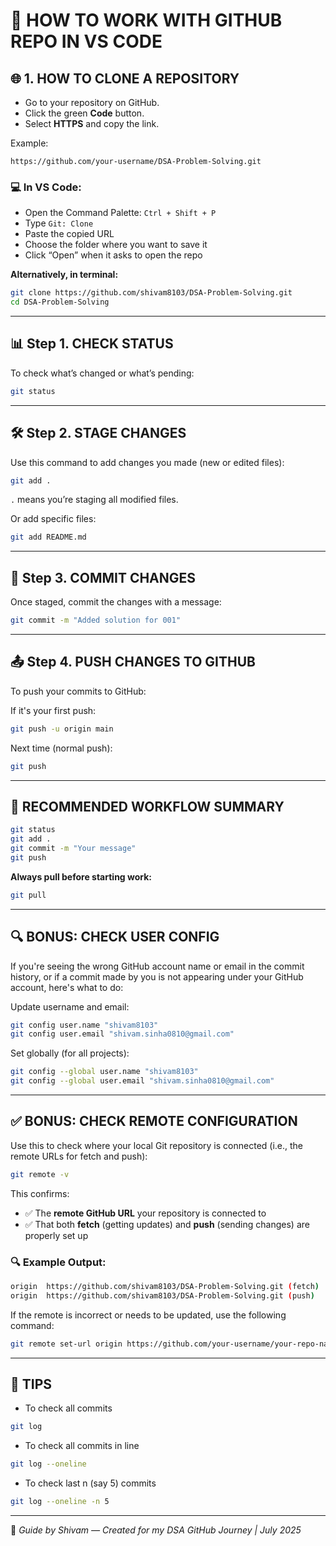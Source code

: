 
# 📘 HOW TO WORK WITH GITHUB REPO IN VS CODE

## 🌐 1. HOW TO CLONE A REPOSITORY

- Go to your repository on GitHub.
- Click the green **Code** button.
- Select **HTTPS** and copy the link.

Example:
```
https://github.com/your-username/DSA-Problem-Solving.git
```

### 💻 In VS Code:
- Open the Command Palette: `Ctrl + Shift + P`
- Type `Git: Clone`
- Paste the copied URL
- Choose the folder where you want to save it
- Click “Open” when it asks to open the repo

**Alternatively, in terminal:**
```bash
git clone https://github.com/shivam8103/DSA-Problem-Solving.git
cd DSA-Problem-Solving
```

---
## 📊 Step 1. CHECK STATUS

To check what’s changed or what’s pending:
```bash
git status
```

---

## 🛠️ Step 2. STAGE CHANGES

Use this command to add changes you made (new or edited files):
```bash
git add .
```

`.` means you’re staging all modified files.

Or add specific files:
```bash
git add README.md
```

---

## 📝 Step 3. COMMIT CHANGES

Once staged, commit the changes with a message:
```bash
git commit -m "Added solution for 001"
```

---

## 📤 Step 4. PUSH CHANGES TO GITHUB

To push your commits to GitHub:

If it's your first push:
```bash
git push -u origin main
```

Next time (normal push):
```bash
git push
```

---
## 📌 RECOMMENDED WORKFLOW SUMMARY

```bash
git status
git add .
git commit -m "Your message"
git push
```

**Always pull before starting work:**
```bash
git pull
```

---
## 🔍 BONUS: CHECK USER CONFIG

If you're seeing the wrong GitHub account name or email in the commit history, or if a commit made by you is not appearing under your GitHub account, here's what to do:

Update username and email:
```bash
git config user.name "shivam8103"
git config user.email "shivam.sinha0810@gmail.com"
```

Set globally (for all projects):
```bash
git config --global user.name "shivam8103"
git config --global user.email "shivam.sinha0810@gmail.com"
```

---


## ✅ BONUS: CHECK REMOTE CONFIGURATION

Use this to check where your local Git repository is connected (i.e., the remote URLs for fetch and push):

```bash
git remote -v
```

This confirms:

- ✅ The **remote GitHub URL** your repository is connected to
- ✅ That both **fetch** (getting updates) and **push** (sending changes) are properly set up

### 🔍 Example Output:
```bash
origin  https://github.com/shivam8103/DSA-Problem-Solving.git (fetch)
origin  https://github.com/shivam8103/DSA-Problem-Solving.git (push)
```

If the remote is incorrect or needs to be updated, use the following command:

```bash
git remote set-url origin https://github.com/your-username/your-repo-name.git
```
---

## 🧠 TIPS

- To check all commits 
```bash
git log
```
- To check all commits in line
```bash
git log --oneline
```
- To check last n (say 5) commits
```bash
git log --oneline -n 5
```

---

📅 *Guide by Shivam — Created for my DSA GitHub Journey | July 2025*
